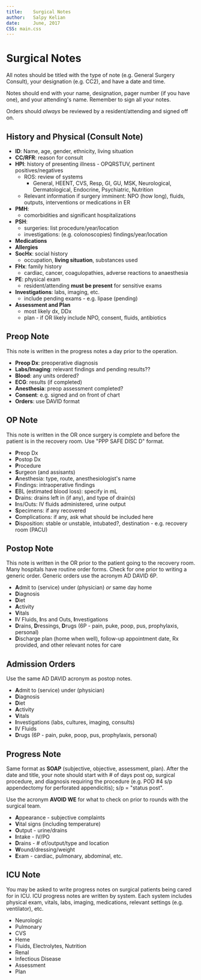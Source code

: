 ```yaml
---
title:    Surgical Notes 
author:   Salpy Kelian  
date:     June, 2017  
CSS: main.css    
---
```


 # Surgical Notes #

All notes should be titled with the type of note (e.g. General Surgery Consult), your designation (e.g. CC2), and have a date and time. 

Notes should end with your name, designation, pager number (if you have one), and your attending's name. Remember to sign all your notes.

Orders should *always* be reviewed by a resident/attending and signed off on.

## History and Physical (Consult Note) ##

* **ID**: Name, age, gender, ethnicity, living situation
* **CC/RFR**: reason for consult
* **HPI**: history of presenting illness - OPQRSTUV, pertinent positives/negatives
	* ROS: review of systems
		* General, HEENT, CVS, Resp, GI, GU, MSK, Neurological, Dermatological, Endocrine, Psychiatric, Nutrition
	* Relevant information if surgery imminent: NPO (how long), fluids, outputs, interventions or medications in ER
* **PMH**: 
	* comorbidities and significant hospitalizations
* **PSH**:
	* surgeries: list procedure/year/location
	* investigations: (e.g. colonoscopies) findings/year/location 
* **Medications**
* **Allergies**
* **SocHx**: social history
	* occupation, **living situation**, substances used
* **FHx**: family history
	* cardiac, cancer, coagulopathies, adverse reactions to anaesthesia 
* **PE**: physical exam
	* resident/attending **must be present** for sensitive exams
* **Investigations**: labs, imaging, etc. 
	* include pending exams - e.g. lipase (pending)
* **Assessment and Plan**
	* most likely dx, DDx
	* plan - if OR likely include NPO, consent, fluids, antibiotics

## Preop Note ##
This note is written in the progress notes a day prior to the operation.

* **Preop Dx**: preoperative diagnosis
* **Labs/Imaging**: relevant findings and pending results??
* **Blood**: any units ordered?
* **ECG**: results (if completed)
* **Anesthesia**: preop assessment completed?
* **Consent**: e.g. signed and on front of chart
* **Orders**: use DAVID format

## OP Note ##
This note is written in the OR once surgery is complete and before the patient is in the recovery room. Use "PPP SAFE DISC D" format.

* **P**reop Dx
* **P**ostop Dx
* **P**rocedure
* **S**urgeon (and assisants)
* **A**nesthesia: type, route, anesthesiologist's name
* **F**indings: intraoperative findings
* **E**BL (estimated blood loss): specify in mL
* **D**rains: drains left in (if any), and type of drain(s)
* **I**ns/Outs: IV fluids administered, urine output
* **S**pecimens: if any recovered
* **C**omplications: if any, ask what should be included here
* **D**isposition: stable or unstable, intubated?, destination - e.g. recovery room (PACU)

## Postop Note ##
This note is written in the OR prior to the patient going to the recovery room. Many hospitals have routine order forms. Check for one prior to writing a generic order. Generic orders use the acronym AD DAVID 6P. 

* **A**dmit to (service) under (physician) *or* same day home
* **D**iagnosis
* **D**iet
* **A**ctivity
* **V**itals
* **I**V Fluids, **I**ns and Outs, **I**nvestigations
* **D**rains, **D**ressings, **D**rugs (6P - pain, puke, poop, pus, prophylaxis, personal)
* **D**ischarge plan (home when well), follow-up appointment date, Rx provided, and other relevant notes for care

## Admission Orders ##
Use the same AD DAVID acronym as postop notes.

* **A**dmit to (service) under (physician)
* **D**iagnosis
* **D**iet
* **A**ctivity
* **V**itals
* **I**nvestigations (labs, cultures, imaging, consults)
* **I**V Fluids
* **D**rugs (6P - pain, puke, poop, pus, prophylaxis, personal)

## Progress Note ##
Same format as **SOAP** (subjective, objective, assessment, plan). After the date and title, your note should start with # of days post op, surgical procedure, and diagnosis requiring the procedure (e.g. POD #4 s/p appendectomy for perforated appendicitis);  s/p = "status post".

Use the acronym **AVOID WE** for what to check on prior to rounds with the surgical team.

* **A**ppearance - subjective complaints
* **V**ital signs (including temperature)
* **O**utput - urine/drains
* **I**ntake - IV/PO
* **D**rains - # of/output/type and location
* **W**ound/dressing/weight
* **E**xam - cardiac, pulmonary, abdominal, etc.

## ICU Note ##
You may be asked to write progress notes on surgical patients being cared for in ICU. ICU progress notes are written by system. Each system includes physical exam, vitals, labs, imaging, medications, relevant settings (e.g. ventilator), etc.

* Neurologic
* Pulmonary
* CVS
* Heme
* Fluids, Electrolytes, Nutrition
* Renal
* Infectious Disease
* Assessment
* Plan